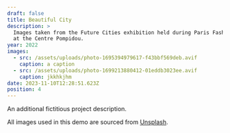 ```yaml
---
draft: false
title: Beautiful City
description: >
  Images taken from the Future Cities exhibition held during Paris Fashion Week
  at the Centre Pompidou.
year: 2022
images:
  - src: /assets/uploads/photo-1695394979617-f43bbf569deb.avif
    caption: a caption
  - src: /assets/uploads/photo-1699213880412-01eddb3023ee.avif
    caption: jkkhkjhm
date: 2023-11-10T12:28:51.623Z
position: 4
---
```


An additional fictitious project description.

All images used in this demo are sourced from [Unsplash](https://unsplash.com/).
